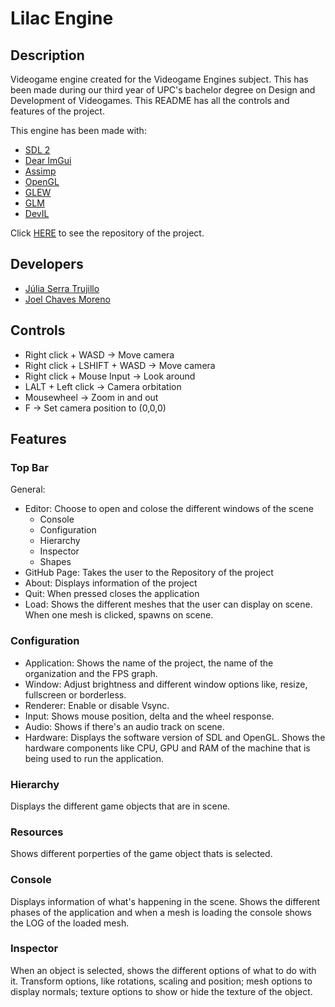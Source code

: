 # Lilac Engine
## Description
Videogame engine created for the Videogame Engines subject. This has been made during our third year of UPC's bachelor degree on Design and Development of Videogames. This README has all the controls and features of the project.

This engine has been made with:
* [SDL 2](https://www.libsdl.org)
* [Dear ImGui](https://github.com/ocornut/imgui)
* [Assimp](https://github.com/assimp/assimp)
* [OpenGL](https://www.opengl.org)
* [GLEW](https://glew.sourceforge.net)
* [GLM](https://www.opengl.org/sdk/libs/GLM/)
* [DevIL](https://openil.sourceforge.net)

Click [HERE](https://github.com/CITM-UPC/LilacEngine2) to see the repository of the project.

## Developers
* [Júlia Serra Trujillo](https://github.com/softdrawss)
* [Joel Chaves Moreno](https://github.com/JoeyCM)

## Controls
* Right click + WASD -> Move camera
* Right click + LSHIFT + WASD -> Move camera
* Right click + Mouse Input -> Look around
* LALT + Left click -> Camera orbitation
* Mousewheel -> Zoom in and out
* F -> Set camera position to (0,0,0)

## Features

### Top Bar
General:
* Editor: Choose to open and colose the different windows of the scene
  * Console
  * Configuration
  * Hierarchy
  * Inspector
  * Shapes
* GitHub Page: Takes the user to the Repository of the project
* About: Displays information of the project
* Quit: When pressed closes the application
* Load: Shows the different meshes that the user can display on scene. When one mesh is clicked, spawns on scene.

### Configuration
* Application: Shows the name of the project, the name of the organization and the FPS graph.
* Window: Adjust brightness and different window options like, resize, fullscreen or borderless.
* Renderer: Enable or disable Vsync.
* Input: Shows mouse position, delta and the wheel response.
* Audio: Shows if there's an audio track on scene.
* Hardware: Displays the software version of SDL and OpenGL. Shows the hardware components like CPU, GPU and RAM of the machine that is being used to run the application.

### Hierarchy
Displays the different game objects that are in scene.

### Resources
Shows different porperties of the game object thats is selected.

### Console
Displays information of what's happening in the scene. Shows the different phases of the application and when a mesh is loading the console shows the LOG of the loaded mesh.

### Inspector
When an object is selected, shows the different options of what to do with it. Transform options, like rotations, scaling and position; mesh options to display normals; texture options to show or hide the texture of the object.
